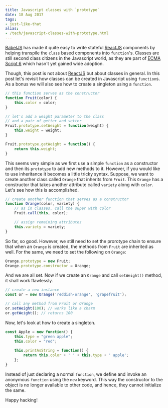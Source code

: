 ```yaml
---
title: Javascript classes with `prototype`
date: 18 Aug 2017
tags: 
- just-like-that
alias:
- /tech/javascript-classes-with-prototype.html
---
```


[BabelJS][1] has made it quite easy to write stateful [ReactJS][2] components by
helping transpile the `class` based components into `function`'s. Classes are still
second class citizens in the Javascript world, as they are part of [ECMA Script 6][3]
which hasn't yet gained wide adoption. 

Though, this post is not about [ReactJS][2] but about classes in general. In this
post let's revisit how classes can be created in Javascript using `function`s. As a
bonus we will also see how to create a singleton using a `function`.

```js
// this function serves as the constructor
function Fruit(color) {
    this.color = color;
}

// let's add a weight parameter to the class
// and a pair of getter and setter
Fruit.prototype.setWeight = function(weight) {
    this.weight = weight;
}

Fruit.prototype.getWeight = function() {
    return this.weight;
}
```

This seems very simple as we first use a simple `function` as a constructor and then
its `prototype` to add new methods to it. However, if you would like to use inheritance
it becomes a little tricky syntax. Suppose, we want to create another class called
`Orange` that inherits from `Fruit`. This `Orange` has a constructor that takes another
attribute called `variety` along with `color`. Let's see how this is accomplished.

```js
// create another function that serves as a constructor
function Orange(color, variety) {
    // as in classes, call the super with color
    Fruit.call(this, color);

    // assign remaining attributes
    this.variety = variety;
}
```

So far, so good. However, we still need to set the prorotype chain to ensure that when 
an `Orange` is created, the methods from `Fruit` are inherited as well. For the same, we
need to set the following on `Orange`:

```js
Orange.prototype = new Fruit;
Orange.prototype.constructor = Orange;
```

And we are all set. Now if we create an `Orange` and call `setWeight()` method, it shall
work flawlessly.

```js
// create a new instance
const or = new Orange('reddish-orange', 'grapefruit');

// call any method from Fruit or Orange
or.setWeight(100); // works like a charm
or.getWeight(); // returns 100
```

Now, let's look at how to create a singleton.

```js
const Apple = new function() {
    this.type = "green apple";
    this.color = "red";
    
    this.printAsString = function() {
        return this.color + ' ' + this.type + ' apple';
    };
}
```

Instead of just declaring a normal `function`, we define and invoke an anonymous `function`
using the `new` keyword. This way the constructor to the object is no longer available to
other code, and hence, they cannot initialize the same.

Happy hacking!


[1]: https://babeljs.io
[2]: https://reactjs.org
[3]: https://262.ecma-international.org/6.0/